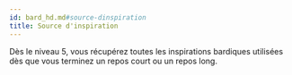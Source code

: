 ```yaml
---
id: bard_hd.md#source-dinspiration
title: Source d'inspiration
---
```


Dès le niveau 5, vous récupérez toutes les inspirations bardiques utilisées dès que vous terminez un repos court ou un repos long.

